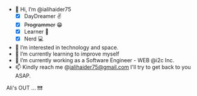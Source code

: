 - 👋 Hi, I’m @ialihaider75 
  - [x] DayDreamer :v:
  - [x] ~~Programmer~~ :grin:
  - [x] Learner :sparkling_heart:
  - [x] Nerd :computer:
- 👀 I’m interested in technology and space.
- 🌱 I’m currently learning to improve myself
- 💞️ I’m currently working as a Software Engineer - WEB @i2c Inc.
- 📫 Kindly reach me @ialihaider75@gmail.com I'll try to get back to you ASAP.

Ali's OUT ... :exclamation::exclamation::exclamation:

<!---
ialihaider75/ialihaider75 is a ✨ special ✨ repository because its `README.md` (this file) appears on your GitHub profile.
You can click the Preview link to take a look at your changes.
--->
